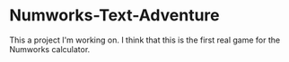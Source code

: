 # Numworks-Text-Adventure
This a project I'm working on.
I think that this is the first real game for the Numworks calculator.
